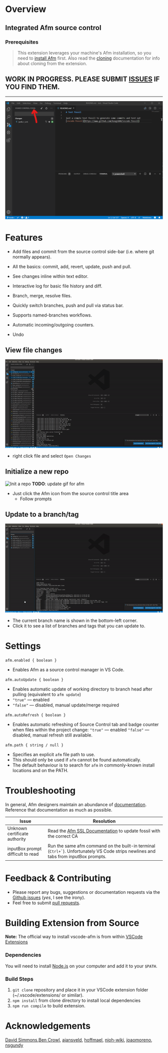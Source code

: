 # Overview

## Integrated Afm source control

### Prerequisites

> This extension leverages your machine's Afm installation,
so you need to
[install Afm](https://www.afm-scm.org/fossil/doc/trunk/www/quickstart.wiki)
first. Also read the [cloning](/docs/cloning.md) documentation for info
about cloning from the extension.

## WORK IN PROGRESS. PLEASE SUBMIT [ISSUES](https://github.com/koog1000/vscode-fossil/issues) IF YOU FIND THEM.

-----

![Afm](/images/fossil.png)

# Features

* Add files and commit from the source control side-bar
  (i.e. where git normally appears).

* All the basics: commit, add, revert, update, push and pull.

* See changes inline within text editor.

* Interactive log for basic file history and diff.

* Branch, merge, resolve files.

* Quickly switch branches, push and pull via status bar.

* Supports named-branches workflows.

* Automatic incoming/outgoing counters.

* Undo


## View file changes
![View changes](images/fossil-diff.gif)

  * right click file and select `Open Changes`

## Initialize a new repo

![Init a repo](images/init.gif)
__TODO__: update gif for afm

  * Just click the Afm icon from the source control title area
    * Follow prompts

## Update to a branch/tag

![Change branches](images/change-branch.gif)

  * The current branch name is shown in the bottom-left corner.
  * Click it to see a list of branches and tags that you can update to.

# Settings

`afm.enabled { boolean }`

  * Enables Afm as a source control manager in VS Code.

`afm.autoUpdate { boolean }`

  * Enables automatic update of working directory to branch head after
  pulling (equivalent to `afm update`)
  *  `"true"` &mdash; enabled
  *  `"false"` &mdash; disabled, manual update/merge required

`afm.autoRefresh { boolean }`

  * Enables automatic refreshing of Source Control tab and badge counter
  when files within the project change:
  `"true"` &mdash; enabled
  `"false"` &mdash; disabled, manual refresh still available.

`afm.path { string / null }`

  * Specifies an explicit `afm` file path to use.
  * This should only be used if `afm` cannot be found automatically.
  * The default behaviour is to search for `afm` in commonly-known
    install locations and on the PATH.

# Troubleshooting

In general, Afm designers maintain an abundance of
[documentation](https://afm-scm.org/home/doc/trunk/www/permutedindex.html).
Reference that documentation as much as possible.

| Issue | Resolution
--------|----------------------------------------------------------------
| Unknown certificate authority | Read the [Afm SSL Documentation](https://afm-scm.org/home/doc/trunk/www/ssl.wiki#certs) to update fossil with the correct CA |
| inputBox prompt difficult to read | Run the same afm command on the built-in terminal (<code>Ctrl+`</code>). Unfortunately VS Code strips newlines and tabs from inputBox prompts. |


# Feedback & Contributing

* Please report any bugs, suggestions or documentation requests via the
[Github issues](https://github.com/Smallscript-Corp/vscode-afm-scm/issues)
(_yes_, I see the irony).
* Feel free to submit
[pull requests](https://github.com/Smallscript-Corp/vscode-afm-scm/pulls).


# Building Extension from Source
**Note:** The official way to install vscode-afm is from within
[VSCode Extensions](https://code.visualstudio.com/docs/editor/extension-gallery#_browse-for-extensions)

### Dependencies
You will need to install [Node.js](https://nodejs.org/en/download/)
on your computer and add it to your `$PATH`.

### Build Steps
1. `git clone` repository and place it in your VSCode extension folder (~/.vscode/extensions/ or similar).
2. `npm install` from clone directory to install local dependencies
3. `npm run compile` to build extension.


# Acknowledgements

[David Simmons](https://github.com/smallscript),[Ben Crowl](https://github.com/mrcrowl),
[ajansveld](https://github.com/ajansveld), [hoffmael](https://github.com/hoffmael), [nioh-wiki](https://github.com/nioh-wiki), [joaomoreno](https://github.com/joaomoreno), [nsgundy](https://github.com/nsgundy)